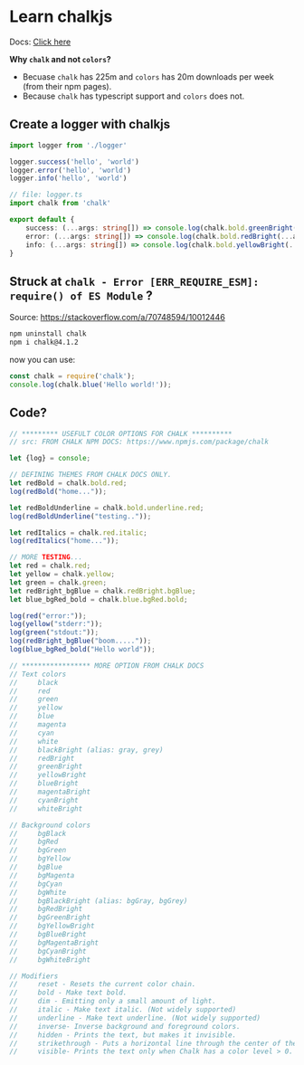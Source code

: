 # Learn chalkjs

Docs: [Click here](https://github.com/chalk/chalk)

**Why `chalk` and not `colors`?**
- Becuase `chalk` has 225m and `colors` has 20m downloads per week (from their npm pages).
- Because `chalk` has typescript support and `colors` does not.

## Create a logger with chalkjs

```ts
import logger from './logger'

logger.success('hello', 'world')
logger.error('hello', 'world')
logger.info('hello', 'world')
```

```ts
// file: logger.ts
import chalk from 'chalk'

export default {
	success: (...args: string[]) => console.log(chalk.bold.greenBright(...args)),
	error: (...args: string[]) => console.log(chalk.bold.redBright(...args)),
	info: (...args: string[]) => console.log(chalk.bold.yellowBright(...args)),
}
```

## Struck at `chalk - Error [ERR_REQUIRE_ESM]: require() of ES Module` ?

Source: https://stackoverflow.com/a/70748594/10012446

```bash
npm uninstall chalk
npm i chalk@4.1.2
```

now you can use:

```js
const chalk = require('chalk');
console.log(chalk.blue('Hello world!')); 
```

## Code?

```js
// ********* USEFULT COLOR OPTIONS FOR CHALK **********
// src: FROM CHALK NPM DOCS: https://www.npmjs.com/package/chalk

let {log} = console;

// DEFINING THEMES FROM CHALK DOCS ONLY.
let redBold = chalk.bold.red;
log(redBold("home..."));

let redBoldUnderline = chalk.bold.underline.red;
log(redBoldUnderline("testing.."));

let redItalics = chalk.red.italic;
log(redItalics("home..."));

// MORE TESTING...
let red = chalk.red;
let yellow = chalk.yellow;
let green = chalk.green;
let redBright_bgBlue = chalk.redBright.bgBlue;
let blue_bgRed_bold = chalk.blue.bgRed.bold;

log(red("error:"));
log(yellow("stderr:"));
log(green("stdout:"));
log(redBright_bgBlue("boom....."));
log(blue_bgRed_bold("Hello world"));

// ***************** MORE OPTION FROM CHALK DOCS
// Text colors
//     black
//     red
//     green
//     yellow
//     blue
//     magenta
//     cyan
//     white
//     blackBright (alias: gray, grey)
//     redBright
//     greenBright
//     yellowBright
//     blueBright
//     magentaBright
//     cyanBright
//     whiteBright

// Background colors
//     bgBlack
//     bgRed
//     bgGreen
//     bgYellow
//     bgBlue
//     bgMagenta
//     bgCyan
//     bgWhite
//     bgBlackBright (alias: bgGray, bgGrey)
//     bgRedBright
//     bgGreenBright
//     bgYellowBright
//     bgBlueBright
//     bgMagentaBright
//     bgCyanBright
//     bgWhiteBright

// Modifiers
//     reset - Resets the current color chain.
//     bold - Make text bold.
//     dim - Emitting only a small amount of light.
//     italic - Make text italic. (Not widely supported)
//     underline - Make text underline. (Not widely supported)
//     inverse- Inverse background and foreground colors.
//     hidden - Prints the text, but makes it invisible.
//     strikethrough - Puts a horizontal line through the center of the text. (Not widely supported)
//     visible- Prints the text only when Chalk has a color level > 0. Can be useful for things that are purely cosmetic.
```
